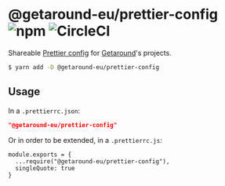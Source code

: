 # @getaround-eu/prettier-config ![npm](https://img.shields.io/npm/v/@getaround-eu/prettier-config.svg?style=flat-square) ![CircleCI](https://img.shields.io/circleci/build/github/drivy/prettier-config.svg?style=flat-square)

Shareable [Prettier config](https://prettier.io/blog/2019/04/12/1.17.0.html#config) for [Getaround](https://fr.getaround.com)'s projects.

```sh
$ yarn add -D @getaround-eu/prettier-config
```

## Usage

In a `.prettierrc.json`:
```json
"@getaround-eu/prettier-config"
```

Or in order to be extended, in a `.prettierrc.js`:
```
module.exports = {
  ...require("@getaround-eu/prettier-config"),
  singleQuote: true
}
```
